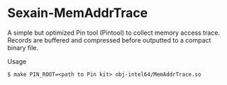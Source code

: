Sexain-MemAddrTrace
===================

A simple but optimized Pin tool (Pintool) to collect memory access trace. Records are buffered and compressed before outputted to a compact binary file.

Usage

```
$ make PIN_ROOT=<path to Pin kit> obj-intel64/MemAddrTrace.so
```
